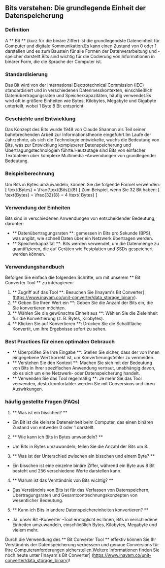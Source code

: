 ## Bits verstehen: Die grundlegende Einheit der Datenspeicherung

### Definition
A ** Bit ** (kurz für die binäre Ziffer) ist die grundlegendste Dateneinheit für Computer und digitale Kommunikation.Es kann einen Zustand von 0 oder 1 darstellen und es zum Baustein für alle Formen der Datenverarbeitung und -speicher darstellt.Bits sind wichtig für die Codierung von Informationen in binärer Form, die die Sprache der Computer ist.

### Standardisierung
Das Bit wird von der International Electrotechnical Commission (IEC) standardisiert und in verschiedenen Datenmesskontexten, einschließlich Datenübertragungsraten und Speicherkapazitäten, häufig verwendet.Es wird oft in größere Einheiten wie Bytes, Kilobytes, Megabyte und Gigabyte unterteilt, wobei 1 Byte 8 Bit entspricht.

### Geschichte und Entwicklung
Das Konzept des Bits wurde 1948 von Claude Shannon als Teil seiner bahnbrechenden Arbeit zur Informationstheorie eingeführt.Im Laufe der Jahrzehnte, als sich die Technologie entwickelte, wuchs die Bedeutung von Bits, was zur Entwicklung komplexerer Datenspeicherung und Übertragungstechnologien führte.Heutzutage sind Bits von einfacher Textdateien über komplexe Multimedia -Anwendungen von grundlegender Bedeutung.

### Beispielberechnung
Um Bits in Bytes umzuwandeln, können Sie die folgende Formel verwenden:
\[ \text{Bytes} = \frac{\text{Bits}}{8} \]
Zum Beispiel, wenn Sie 32 Bit haben:
\[ \text{Bytes} = \frac{32}{8} = 4 \text{ Bytes} \]

### Verwendung der Einheiten
Bits sind in verschiedenen Anwendungen von entscheidender Bedeutung, darunter:
- ** Datenübertragungsraten **: gemessen in Bits pro Sekunde (BPS), was angibt, wie schnell Daten über ein Netzwerk übertragen werden.
- ** Speicherkapazität **: Bits werden verwendet, um die Datenmenge zu quantifizieren, die auf Geräten wie Festplatten und SSDs gespeichert werden können.

### Verwendungshandbuch
Befolgen Sie einfach die folgenden Schritte, um mit unserem ** Bit Converter Tool ** zu interagieren:
1. ** Zugriff auf das Tool **: Besuchen Sie [Inayam's Bit Converter] (https://www.inayam.co/unit-converter/data_storage_binary).
2. ** Geben Sie Ihren Wert ein **: Geben Sie die Anzahl der Bits ein, die Sie konvertieren möchten.
3. ** Wählen Sie die gewünschte Einheit aus **: Wählen Sie die Zieleinheit für die Konvertierung (z. B. Bytes, Kilobytes).
4. ** Klicken Sie auf Konvertieren **: Drücken Sie die Schaltfläche Konvertit, um Ihre Ergebnisse sofort zu sehen.

### Best Practices für einen optimalen Gebrauch
- ** Überprüfen Sie Ihre Eingabe **: Stellen Sie sicher, dass der von Ihnen eingegebene Wert korrekt ist, um Konvertierungsfehler zu vermeiden.
- ** Verstehen Sie den Kontext **: Machen Sie sich mit der Bedeutung von Bits in Ihrer spezifischen Anwendung vertraut, unabhängig davon, ob es sich um eine Netzwerk- oder Datenspeicherung handelt.
- ** Verwenden Sie das Tool regelmäßig **: Je mehr Sie das Tool verwenden, desto komfortabler werden Sie mit Conversions und ihren Auswirkungen.

### häufig gestellte Fragen (FAQs)

1. ** Was ist ein bisschen? **
- Ein Bit ist die kleinste Dateneinheit beim Computer, das einen binären Zustand von entweder 0 oder 1 darstellt.

2. ** Wie kann ich Bits in Bytes umwandeln? **
- Um Bits in Bytes umzuwandeln, teilen Sie die Anzahl der Bits um 8.

3. ** Was ist der Unterschied zwischen ein bisschen und einem Byte? **
- Ein bisschen ist eine einzelne binäre Ziffer, während ein Byte aus 8 Bit besteht und 256 verschiedene Werte darstellen kann.

4. ** Warum ist das Verständnis von Bits wichtig? **
- Das Verständnis von Bits ist für das Verfassen von Datenspeichern, Übertragungsraten und Gesamtcontrechnungskonzepten von wesentlicher Bedeutung.

5. ** Kann ich Bits in andere Datenspeichereinheiten konvertieren? **
- Ja, unser Bit -Konverter -Tool ermöglicht es Ihnen, Bits in verschiedene Einheiten umzuwandeln, einschließlich Bytes, Kilobytes, Megabyte und vielem mehr.

Durch die Verwendung des ** Bit Converter Tool ** effektiv können Sie Ihr Verständnis der Datenspeicherung verbessern und genaue Conversions für Ihre Computeranforderungen sicherstellen.Weitere Informationen finden Sie noch heute unter [Inayam's Bit Converter] (https://www.inayam.co/unit-converter/data_storage_binary)!